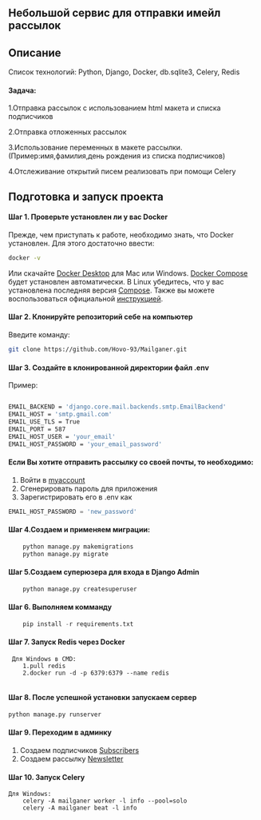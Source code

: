 ## Небольшой сервис для отправки имейл рассылок 

## Описание

Список технологий: Python, Django, Docker, db.sqlite3, Celery, Redis

#### Задача:

1.Отправка рассылок с использованием html макета и списка подписчиков

2.Отправка отложенных рассылок

3.Использование переменных в макете рассылки.(Пример:имя,фамилия,день рождения
из списка подписчиков)

4.Отслеживание открытий писем реализовать при помощи Celery


## Подготовка и запуск проекта
#### Шаг 1. Проверьте установлен ли у вас Docker
Прежде, чем приступать к работе, необходимо знать, что Docker установлен. Для этого достаточно ввести:
```bash
docker -v
```
Или скачайте [Docker Desktop](https://www.docker.com/products/docker-desktop) для Mac или Windows. [Docker Compose](https://docs.docker.com/compose) будет установлен автоматически. В Linux убедитесь, что у вас установлена последняя версия [Compose](https://docs.docker.com/compose/install/). Также вы можете воспользоваться официальной [инструкцией](https://docs.docker.com/engine/install/).

#### Шаг 2. Клонируйте репозиторий себе на компьютер
Введите команду:
```bash
git clone https://github.com/Hovo-93/Mailganer.git
```


#### Шаг 3. Создайте в клонированной директории файл .env
Пример:
```bash

EMAIL_BACKEND = 'django.core.mail.backends.smtp.EmailBackend'
EMAIL_HOST = 'smtp.gmail.com'
EMAIL_USE_TLS = True
EMAIL_PORT = 587
EMAIL_HOST_USER = 'your_email'
EMAIL_HOST_PASSWORD = 'your_email_password'

```
#### Если Вы хотите отправить рассылку со своей почты, то необходимо:
1. Войти в [myaccount](https://myaccount.google.com/security?hl=ru)
2. Сгенерировать пароль для приложения
3. Зарегистрировать его в .env как
```python
EMAIL_HOST_PASSWORD = 'new_password'
```
#### Шаг 4.Создаем и применяем миграции:
```python
    python manage.py makemigrations
    python manage.py migrate
```
#### Шаг 5.Создаем  суперюзера для входа в Django Admin
```python
    python manage.py createsuperuser
```
#### Шаг 6. Выполняем комманду
```python
    pip install -r requirements.txt
```
#### Шаг 7. Запуск Redis через Docker
```
 Для Windows в CMD:
    1.pull redis  
    2.docker run -d -p 6379:6379 --name redis
 
```
#### Шаг 8. После успешной установки запускаем сервер 
```python
python manage.py runserver
```

#### Шаг 9. Переходим в админку
1. Создаем подписчиков [Subscribers](http://127.0.0.1:8000/admin/sending_emails/subscriber/)
2. Создаем рассылку [Newsletter](http://127.0.0.1:8000/admin/sending_emails/newsletter/)

#### Шаг 10. Запуск Celery

```
Для Windows:
    celery -A mailganer worker -l info --pool=solo
    celery -A mailganer beat -l info 
```
